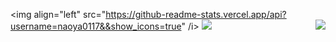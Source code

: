 <img align="left" src="https://github-readme-stats.vercel.app/api?username=naoya0117&&show_icons=true" /i>
<img align="right" src="https://github-readme-stats.vercel.app/api/top-langs/?username=naoya0117&hide=Vim%20Script&langs_count=10&layout=compact" />
<img src="https://github-profile-trophy.vercel.app/?username=naoya0117&column=7" />

